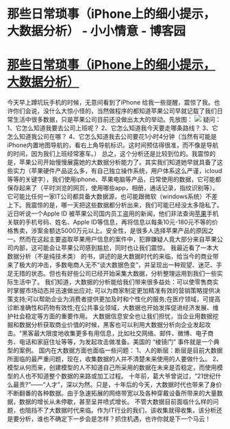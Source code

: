 
# 那些日常琐事（iPhone上的细小提示，大数据分析） - 小小情意 - 博客园






# [那些日常琐事（iPhone上的细小提示，大数据分析）](https://www.cnblogs.com/xiaoxiaoqingyi/p/6962123.html)
今天早上蹲坑玩手机的时候，无意间看到了iPhone 给我一些提醒，震惊了我。也许你们会说，没什么大惊小怪的，当然做程序的都知道苹果公司早就记载了我们日常生活中很多数据，只是苹果公司目前还没做出太大的举动。先放图：
![](https://images2015.cnblogs.com/blog/804587/201706/804587-20170608115827997-1047381202.png)
疑问：
1、它怎么知道我要去公司上班呢？
2、它怎么知道我今天要走哪条路线？
3、它怎么知道我公司在哪？
4、它怎么知道我去公司要花1小时4分钟（当然有可能是iPhone内置地图导航的，看右上角导航标识。这时间预估得很准，而不像是导航的时间，因为我们上班经常塞车。）
总之，这个分析还是比较到位的。我震惊的是，苹果公司开始慢慢展露她的大数据分析能力了。其实我们知道她早就具备了这些实力（苹果硬件产品这么多，有自己独立操作系统，用户体系这么严谨，icloud 等等的关键字），我们使用iphone、苹果电脑等产品，日常使用的数据，它可能都保存起来了（平时浏览的网页，使用哪些app，相册，通话记录，指纹识别等）。它可能比任何一家IT公司都具备大数据源，也可能跟微软（windows系统）不差上下。我震惊的是，哪一天把这些数据都分析出来，我们可能已经没太多隐私了。
近日听说一个Apple ID 被苹果公司国内员工盗用的新闻，他们非法查询[苹果](http://gu.qq.com/usAAPL.OQ)手机关联的手机号码、姓名、Apple ID等信息，再将信息以每条10元-180元不等的价格售卖，涉案金额达5000万元以上。安全性，是很多人选择苹果产品的原因之一。然而在这起主要盗取苹果用户信息的案件中，犯罪嫌疑人竟大部分来自苹果公司内部，这可能会让苹果公司感到尴尬，同时也让我们震惊。
我最近看了一本大数据分析（不是纯技术类） 的书，讲述的是大数据时代的来临，给当今的商业带来了极大的冲击，多数电商人无不“谈大数据色变”，并呈现出一种观望、迷茫、手足无措的状态。但也有好些公司已经开始采集大数据，分析整理运用到我们一些实际生活中了。
我们知道，大数据的分析能给我们带来很多益处：可以使零售商实时掌握市场动态并迅速做出应对; 可以为商家制定更加精准有效的营销策略提供决策支持;可以帮助企业为消费者提供更加及时和个性化的服务;在医疗领域，可提高诊断准确性和药物有效性;在公共事业领域，大数据也开始发挥促进经济发展、维护社会稳定等方面的重要作用。
大数据信息安全也让我们担忧，当企业用数据挖掘和数据分析获取商业价值的时候，黑客也可以利用大数据分析向企业发起攻击。“黑客最大限度地收集更多有用信息，比如社交网络、邮件、微博、电子商务、电话和家庭住址等等，为发起攻击做准备。美国的 “棱镜门” 事件就是一个典型的案例。
国内在大数据方面也面临一些问题：
1、人的断层：断层是目前大数据所面临的最严重问题，现在，收集数据的人并不清楚未来使用的人要做什么。
2、模型从何而来，创建模型的人不知道自己所采用的数据在未来是否稳定，而使用模型的人也不知道整个数据的来路或加工过程。
十年前，葛大爷曾说过，“21世纪什么最贵?”——“人才”，深以为然。只是，十年后的今天，大数据时代也带来了身价不断翻番的各种数据。由于急速拓展的网络带宽以及各种穿戴设备所带来的大量数据，数据的增长从未停歇，甚至呈井喷式增长。
不管大数据目前面临什么样的问题，也阻挡不了大数据时代来临。作为IT行业的我们，该收集就得收集，该分析还是要分析，谁也不确定下一步会是怎样？抓住机遇，也许你就是下一个马云！








